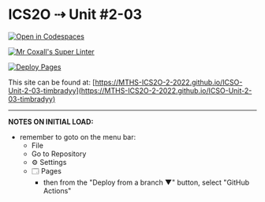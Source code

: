 # ICS2O ⇢ Unit #2-03

[![Open in Codespaces](https://classroom.github.com/assets/launch-codespace-f4981d0f882b2a3f0472912d15f9806d57e124e0fc890972558857b51b24a6f9.svg)](https://classroom.github.com/open-in-codespaces?assignment_repo_id=10560841)

[![Mr Coxall's Super Linter](https://github.com/MTHS-ICS2O-2-2022/ICSO-Unit-2-03-timbradyy/workflows/Mr%20Coxall's%20Super%20Linter/badge.svg)](https://github.com/MTHS-ICS2O-2-2022/ICSO-Unit-2-03-timbradyy/actions)

[![Deploy Pages](https://github.com/MTHS-ICS2O-2-2022/ICSO-Unit-2-03-timbradyy/workflows/Deploy%20Pages/badge.svg)](https://github.com/MTHS-ICS2O-2-2022/ICSO-Unit-2-03-timbradyy/actions)

This site can be found at: [https://MTHS-ICS2O-2-2022.github.io/ICSO-Unit-2-03-timbradyy](https://MTHS-ICS2O-2-2022.github.io/ICSO-Unit-2-03-timbradyy)

---

**NOTES ON INITIAL LOAD:**
- remember to goto on the menu bar:
  - File
  - Go to Repository
  - ⚙ Settings
  - 🗔 Pages
    - then from the "Deploy from a branch ▼" button, select "GitHub Actions"
